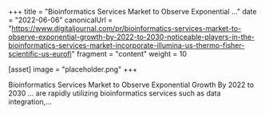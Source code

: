 +++
title = "Bioinformatics Services Market to Observe Exponential ..."
date = "2022-06-06"
canonicalUrl = "https://www.digitaljournal.com/pr/bioinformatics-services-market-to-observe-exponential-growth-by-2022-to-2030-noticeable-players-in-the-bioinformatics-services-market-incorporate-illumina-us-thermo-fisher-scientific-us-eurofi"
fragment = "content"
weight = 10

[asset]
    image = "placeholder.png"
+++

Bioinformatics Services Market to Observe Exponential Growth By 2022 to 
2030 ... are rapidly utilizing bioinformatics services such as data 
integration,...
